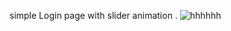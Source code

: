 simple Login page with slider animation .
![hhhhhh](https://user-images.githubusercontent.com/35085671/130360800-52eba5ae-dc67-4657-a520-6c281989b97a.png)
